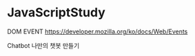 # JavaScriptStudy

DOM EVENT 
https://developer.mozilla.org/ko/docs/Web/Events

Chatbot 
나만의 챗봇 만들기
